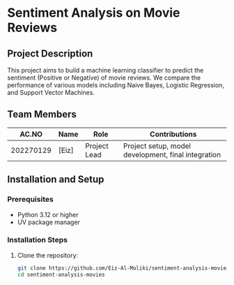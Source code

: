# Sentiment Analysis on Movie Reviews

## Project Description
This project aims to build a machine learning classifier to predict the sentiment (Positive or Negative) of movie reviews. We compare the performance of various models including Naive Bayes, Logistic Regression, and Support Vector Machines.

## Team Members

| AC.NO | Name | Role | Contributions |
|-------|------|------|---------------|
| 202270129| [Eiz] | Project Lead | Project setup, model development, final integration |Data Engineer | Data collection, cleaning, and preprocessing | Data Analyst | EDA, visualization, results analysis |

## Installation and Setup

### Prerequisites
- Python 3.12 or higher
- UV package manager

### Installation Steps
1. Clone the repository:
   ```bash
   git clone https://github.com/Eiz-Al-Moliki/sentiment-analysis-movies.git
   cd sentiment-analysis-movies
